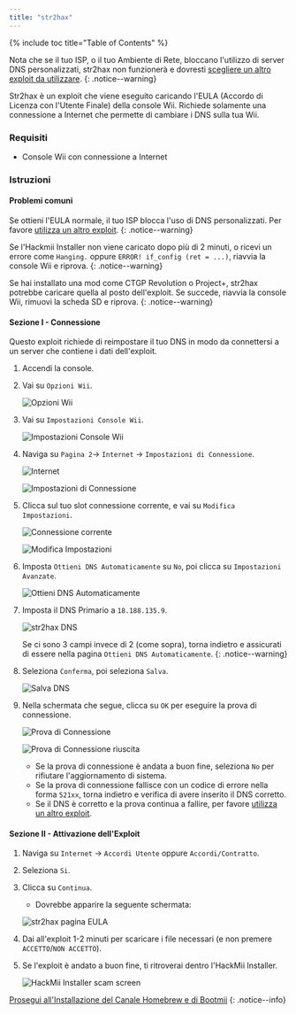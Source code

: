 ```yaml
---
title: "str2hax"
---
```


{% include toc title="Table of Contents" %}

Nota che se il tuo ISP, o il tuo Ambiente di Rete, bloccano l'utilizzo di server DNS personalizzati, str2hax non funzionerà e dovresti [ scegliere un altro exploit da utilizzare](get-started).
{: .notice--warning}

Str2hax è un exploit che viene eseguito caricando l'EULA (Accordo di Licenza con l'Utente Finale) della console Wii. Richiede solamente una connessione a Internet che permette di cambiare i DNS sulla tua Wii.

### Requisiti

* Console Wii con connessione a Internet

### Istruzioni

#### Problemi comuni

Se ottieni l'EULA normale, il tuo ISP blocca l'uso di DNS personalizzati. Per favore [utilizza un altro exploit](get-started).
{: .notice--warning}

Se l'Hackmii Installer non viene caricato dopo più di 2 minuti, o ricevi un errore come `Hanging.` oppure `ERROR! if_config (ret = ...)`, riavvia la console Wii e riprova.
{: .notice--warning}

Se hai installato una mod come CTGP Revolution o Project+, str2hax potrebbe caricare quella al posto dell'exploit. Se succede, riavvia la console Wii, rimuovi la scheda SD e riprova.
{: .notice--warning}

#### Sezione I - Connessione

Questo exploit richiede di reimpostare il tuo DNS in modo da connettersi a un server che contiene i dati dell'exploit.

1. Accendi la console.
1. Vai su `Opzioni Wii`.

    ![Opzioni Wii](/images/riiconnect24/Internet_1.png)

1. Vai su `Impostazioni Console Wii`.

    ![Impostazioni Console Wii](/images/riiconnect24/Internet_2.png)

1. Naviga su `Pagina 2`-> `Internet` -> `Impostazioni di Connessione`.

    ![Internet](/images/riiconnect24/Internet_3.png)

    ![Impostazioni di Connessione](/images/riiconnect24/Internet_4.png)

1. Clicca sul tuo slot connessione corrente, e vai su `Modifica Impostazioni`.

    ![Connessione corrente](/images/riiconnect24/Internet_5.png)

    ![Modifica Impostazioni](/images/riiconnect24/Internet_6.png)

1. Imposta `Ottieni DNS Automaticamente` su `No`, poi clicca su `Impostazioni Avanzate`.

    ![Ottieni DNS Automaticamente](/images/riiconnect24/Internet_7.png)

1. Imposta il DNS Primario a `18.188.135.9`.

    ![str2hax DNS](/images/exploits/str2hax/dns.png)

    Se ci sono 3 campi invece di 2 (come sopra), torna indietro e assicurati di essere nella pagina `Ottieni DNS Automaticamente`.
    {: .notice--warning}

1. Seleziona `Conferma`, poi seleziona `Salva`.

    ![Salva DNS](/images/riiconnect24/Internet_10.png)

1. Nella schermata che segue, clicca su `OK` per eseguire la prova di connessione.

    ![Prova di Connessione](/images/riiconnect24/Internet_11.png)

    ![Prova di Connessione riuscita](/images/riiconnect24/Internet_12.png)

    + Se la prova di connessione è andata a buon fine, seleziona `No` per rifiutare l'aggiornamento di sistema.
    + Se la prova di connessione fallisce con un codice di errore nella forma `521xx`, torna indietro e verifica di avere inserito il DNS corretto.
    + Se il DNS è corretto e la prova continua a fallire, per favore [utilizza un altro exploit](get-started).

#### Sezione II - Attivazione dell'Exploit

1. Naviga su `Internet` -> `Accordi Utente` oppure `Accordi/Contratto`.
1. Seleziona `Si`.
1. Clicca su `Continua`.
    + Dovrebbe apparire la seguente schermata:

    ![str2hax pagina EULA](/images/exploits/str2hax/EULA.png)

1. Dai all'exploit 1-2 minuti per scaricare i file necessari (e non premere `ACCETTO`/`NON ACCETTO`).
1. Se l'exploit è andato a buon fine, ti ritroverai dentro l'HackMii Installer.

    ![HackMii Installer scam screen](/images/hackmii/scam.png)

[Prosegui all'Installazione del Canale Homebrew e di Bootmii](hbc)
{: .notice--info}
